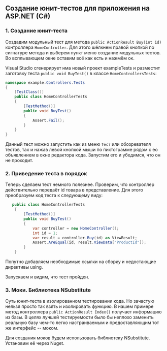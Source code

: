 ## Создание юнит-тестов для приложения на ASP.NET (C#)

### 1. Создание юнит-теста

Создадим модульный тест для метода `public ActionResult Buy(int id)` контроллера `HomeController`. Для этого шёлкнем правой кнопкой по сигнатуре метода и выберем пункт меню создание модульных тестов. Во всплывающем окне оставим всё как есть и нажмём ок.

Visual Studio сгенерирует нма новый проект exampleTests и разместит заготовку теста         `public void BuyTest()` в классе `HomeControllersTests`:

```c#
namespace example.Controllers.Tests
{
    [TestClass()]
    public class HomeControllerTests
    {
        [TestMethod()]
        public void BuyTest()
        {
            Assert.Fail();
        }
    }
}
```

Данный тест можно запустить как из меню `Тест` или обозревателя тестов, так и нажав левой кнопкой мыши по пиктограмме рядом с ео объявлением в окне редактора кода. Запустим его и убедимся, что он не проходит.


### 2. Приведение теста в порядок

Теперь сделаем тест немного полезнее. Проверим, что контроллер действительно передаёт id товара в представление. Для этого преобразуем код теста к следующему виду:

```c#
   public class HomeControllerTests
    {
        [TestMethod()]
        public void BuyTest()
        {
            var controller = new HomeController();
            int id = 1;
            var result = controller.Buy(id) as ViewResult;
            Assert.AreEqual(id, result.ViewData["ProductId"]);
        }
    }
```

Попутно добавляем необходимые ссылки на сборку и недостающие директивы using.

Запускаем и видим, что тест пройден.

### 3. Моки. Библиотека NSubstitute

Суть юнит-теста в изолированном тестировании кода. Но зачастую нельзя просто так взять и изолировать функцию. В нашем примере метод контроллера `public ActionResult Index()` получает информацию из базы. В целях лучшей тестируемости было бы неплохо заменить реальную базу чем-то легко настраиваемым и предоставляющим тот же интерфейс -- моком.

Для создания моков будем использовать библиотеку NSubstitute. Установим её через Nuget.
